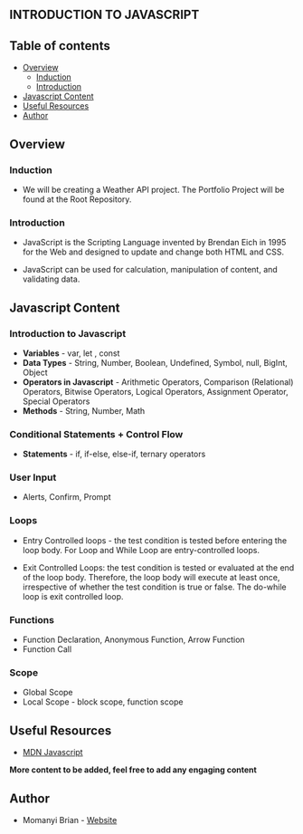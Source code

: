## INTRODUCTION TO JAVASCRIPT

## Table of contents

- [Overview](#overview)
    - [Induction](#induction)
    - [Introduction](#introduction)
- [Javascript Content](#javascript-content)
- [Useful Resources](#useful-resources)
- [Author](#author)

## Overview

### Induction
- We will be creating a Weather API project. The Portfolio Project will be found at the Root Repository.

### Introduction
- JavaScript is the Scripting Language invented by Brendan Eich in 1995 for the Web and designed to update and change both HTML and CSS.

- JavaScript can be used for calculation, manipulation of content, and validating data.

## Javascript Content

### Introduction to Javascript
- **Variables** - var, let , const
- **Data Types** - String, Number, Boolean, Undefined, Symbol, null, BigInt, Object
- **Operators in Javascript** - Arithmetic Operators, Comparison (Relational) Operators, Bitwise Operators, Logical Operators, Assignment Operator, Special Operators
- **Methods** - String, Number, Math

### Conditional Statements + Control Flow
- **Statements** - if, if-else, else-if, ternary operators

### User Input
- Alerts, Confirm, Prompt

### Loops
- Entry Controlled loops - the test condition is tested before entering the loop body. For Loop and While Loop are entry-controlled loops.

- Exit Controlled Loops: the test condition is tested or evaluated at the end of the loop body. Therefore, the loop body will execute at least once, irrespective of whether the test condition is true or false. The do-while loop is exit controlled loop.

### Functions
- Function Declaration, Anonymous Function, Arrow Function
- Function Call

### Scope
- Global Scope
- Local Scope - block scope, function scope

## Useful Resources
- [MDN Javascript](https://developer.mozilla.org/en-US/docs/Web/JavaScript)

**More content to be added, feel free to add any engaging content**

## Author

- Momanyi Brian - [Website](https://momanyi-brian-portfolio.vercel.app)